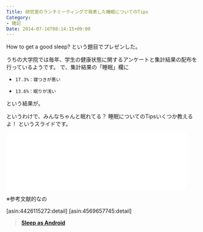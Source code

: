 ```yaml
---
Title: 研究室のランチミーティングで発表した睡眠についてのTips
Category:
- 雑記
Date: 2014-07-16T08:14:15+09:00
---
```


How to get a good sleep? という題目でプレゼンした。

うちの大学院では毎年、学生の健康状態に関するアンケートと集計結果の配布を行っているようです。
で、集計結果の「睡眠」欄に

*     17.3%：寝つきが悪い
*     13.6%：眠りが浅い

という結果が。

というわけで、みんなちゃんと眠れてる？ 
睡眠についてのTipsいくつか教えるよ！ というスライドです。

<iframe src="//www.slideshare.net/slideshow/embed_code/37019416" width="476" frameborder="0" marginwidth="0" marginheight="0" scrolling="no"></iframe>


<!-- more -->


※参考文献的なの



[asin:4426115272:detail]
[asin:4569657745:detail]

> <b><a href="https://market.android.com/details?id=com.urbandroid.sleep&hl=ja">Sleep as Android</a></b>
